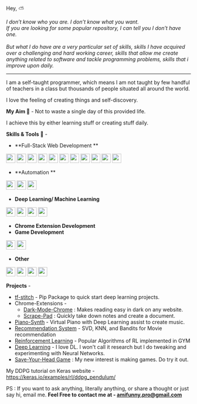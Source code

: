 Hey, :partly_sunny:

*I don’t know who you are. I don’t know what you want.<br>
If you are looking for some popular repository, I can tell you I don’t have one.<br><br>
But what I do have are a very particular set of skills, skills I have acquired over a challenging and hard working career, skills that allow me create anything related to software and tackle programming problems, skills that i improve upon daily.*

<hr/>

I am a self-taught programmer, which means I am not taught by few handful of teachers in a class but thousands of people situated all around the world.

I love the feeling of creating things and self-discovery.

**My Aim :dart:** - Not to waste a single day of this provided life.

I achieve this by either learning stuff or creating stuff daily.

**Skills & Tools :rocket:** -

 - **Full-Stack Web Development **
 <img src="https://img.shields.io/static/v1?label=&message=Javascript&style=flat-square&color=2bbc8a" height=25 />
 <img src="https://img.shields.io/static/v1?label=&message=React&style=flat-square&color=2bbc8a" height=25 />
 <img src="https://img.shields.io/static/v1?label=&message=Flask&style=flat-square&color=2bbc8a" height=25 />
 <img src="https://img.shields.io/static/v1?label=&message=MySQL&style=flat-square&color=2bbc8a" height=25 />
 <img src="https://img.shields.io/static/v1?label=&message=Node.js&style=flat-square&color=2bbc8a" height=25 />
 <img src="https://img.shields.io/static/v1?label=&message=MongoDB&style=flat-square&color=2bbc8a" height=25 />
 <img src="https://img.shields.io/static/v1?label=&message=jQuery&style=flat-square&color=2bbc8a" height=25 />
 <img src="https://img.shields.io/static/v1?label=&message=HTML/CSS&style=flat-square&color=2bbc8a" height=25 />
 <img src="https://img.shields.io/static/v1?label=&message=SASS&style=flat-square&color=2bbc8a" height=25 />
 <img src="https://img.shields.io/static/v1?label=&message=oAuth&style=flat-square&color=2bbc8a" height=25 />
 <img src="https://img.shields.io/static/v1?label=&message=RESTful API&style=flat-square&color=2bbc8a" height=25 />
 
 
 - **Automation **
 <img src="https://img.shields.io/static/v1?label=&message=Selenium&style=flat-square&color=2bbc8a" height=25 />
 <img src="https://img.shields.io/static/v1?label=&message=BeautifulSoup&style=flat-square&color=2bbc8a" height=25 />
 <img src="https://img.shields.io/static/v1?label=&message=Twilio&style=flat-square&color=2bbc8a" height=25 />
 
 - **Deep Learning/ Machine Learning**
 <img src="https://img.shields.io/static/v1?label=&message=Tensorflow&style=flat-square&color=2bbc8a" height=25 />
 <img src="https://img.shields.io/static/v1?label=&message=Numpy&style=flat-square&color=2bbc8a" height=25 />
 <img src="https://img.shields.io/static/v1?label=&message=Pandas&style=flat-square&color=2bbc8a" height=25 />
 <img src="https://img.shields.io/static/v1?label=&message=Scikit-learn&style=flat-square&color=2bbc8a" height=25 />
 
 - **Chrome Extension Development**
 - **Game Development**
 <img src="https://img.shields.io/static/v1?label=&message=PyGame&style=flat-square&color=2bbc8a" height=25 />
 <img src="https://img.shields.io/static/v1?label=&message=Unity3D&style=flat-square&color=2bbc8a" height=25 />
 
 - **Other**
 <img src="https://img.shields.io/static/v1?label=&message=CI/CD&style=flat-square&color=2bbc8a" height=25 />
 <img src="https://img.shields.io/static/v1?label=&message=Git&style=flat-square&color=2bbc8a" height=25 />
 <img src="https://img.shields.io/static/v1?label=&message=AWS&style=flat-square&color=2bbc8a" height=25 />
 <img src="https://img.shields.io/static/v1?label=&message=Docker&style=flat-square&color=2bbc8a" height=25 />

**Projects** - 

 - [tf-stitch](https://github.com/amifunny/tf-stitch) -  Pip Package to quick start deep learning projects.
 - Chrome-Extensions -
	 - [Dark-Mode-Chrome](https://github.com/amifunny/Dark_Mode_Chrome) : Makes reading easy in dark on any website.
	- [Scrape-Pad](https://github.com/amifunny/Scrape-Pad-Browser-Extension) : Quickly take down notes and create a document.
- [Piano-Synth](https://github.com/amifunny/Piano-Synth) - Virtual Piano with Deep Learning assist to create music.
- [Recommendation System](https://github.com/amifunny/likely) - SVD, KNN, and Bandits for Movie recommendation
- [Reinforcement Learning](https://github.com/amifunny/Reinforce_Adventure) - Popular Algorithms of RL implemented in GYM
- [Deep Learning](https://github.com/amifunny/Deep-Learning-Notebook) - I love DL. I won't call it research but I do tweaking and experimenting with Neural Networks.
- [Save-Your-Head Game](https://github.com/amifunny/Save-Your-Head) : My new interest is making games. Do try it out.

My DDPG tutorial on Keras website - https://keras.io/examples/rl/ddpg_pendulum/

PS : If you want to ask anything, literally anything, or share a thought or just say hi, email me.
**Feel Free to contact me at - amifunny.pro@gmail.com** 
